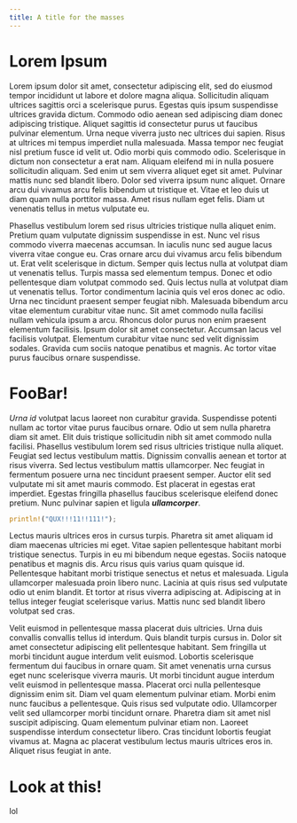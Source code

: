 ```yaml
---
title: A title for the masses
---
```


# Lorem Ipsum
Lorem ipsum dolor sit amet, consectetur adipiscing elit, sed do eiusmod tempor incididunt ut labore et dolore magna aliqua. Sollicitudin aliquam ultrices sagittis orci a scelerisque purus. Egestas quis ipsum suspendisse ultrices gravida dictum. Commodo odio aenean sed adipiscing diam donec adipiscing tristique. Aliquet sagittis id consectetur purus ut faucibus pulvinar elementum. Urna neque viverra justo nec ultrices dui sapien. Risus at ultrices mi tempus imperdiet nulla malesuada. Massa tempor nec feugiat nisl pretium fusce id velit ut. Odio morbi quis commodo odio. Scelerisque in dictum non consectetur a erat nam. Aliquam eleifend mi in nulla posuere sollicitudin aliquam. Sed enim ut sem viverra aliquet eget sit amet. Pulvinar mattis nunc sed blandit libero. Dolor sed viverra ipsum nunc aliquet. Ornare arcu dui vivamus arcu felis bibendum ut tristique et. Vitae et leo duis ut diam quam nulla porttitor massa. Amet risus nullam eget felis. Diam ut venenatis tellus in metus vulputate eu.

Phasellus vestibulum lorem sed risus ultricies tristique nulla aliquet enim. Pretium quam vulputate dignissim suspendisse in est. Nunc vel risus commodo viverra maecenas accumsan. In iaculis nunc sed augue lacus viverra vitae congue eu. Cras ornare arcu dui vivamus arcu felis bibendum ut. Erat velit scelerisque in dictum. Semper quis lectus nulla at volutpat diam ut venenatis tellus. Turpis massa sed elementum tempus. Donec et odio pellentesque diam volutpat commodo sed. Quis lectus nulla at volutpat diam ut venenatis tellus. Tortor condimentum lacinia quis vel eros donec ac odio. Urna nec tincidunt praesent semper feugiat nibh. Malesuada bibendum arcu vitae elementum curabitur vitae nunc. Sit amet commodo nulla facilisi nullam vehicula ipsum a arcu. Rhoncus dolor purus non enim praesent elementum facilisis. Ipsum dolor sit amet consectetur. Accumsan lacus vel facilisis volutpat. Elementum curabitur vitae nunc sed velit dignissim sodales. Gravida cum sociis natoque penatibus et magnis. Ac tortor vitae purus faucibus ornare suspendisse.


# FooBar! 
*Urna id* volutpat lacus laoreet non curabitur gravida. Suspendisse potenti nullam ac tortor vitae purus faucibus ornare. Odio ut sem nulla pharetra diam sit amet. Elit duis tristique sollicitudin nibh sit amet commodo nulla facilisi. Phasellus vestibulum lorem sed risus ultricies tristique nulla aliquet. Feugiat sed lectus vestibulum mattis. Dignissim convallis aenean et tortor at risus viverra. Sed lectus vestibulum mattis ullamcorper. Nec feugiat in fermentum posuere urna nec tincidunt praesent semper. Auctor elit sed vulputate mi sit amet mauris commodo. Est placerat in egestas erat imperdiet. Egestas fringilla phasellus faucibus scelerisque eleifend donec pretium. Nunc pulvinar sapien et ligula ***ullamcorper***.

```rs
println!("QUX!!!11!!111!");
```

Lectus mauris ultrices eros in cursus turpis. Pharetra sit amet aliquam id diam maecenas ultricies mi eget. Vitae sapien pellentesque habitant morbi tristique senectus. Turpis in eu mi bibendum neque egestas. Sociis natoque penatibus et magnis dis. Arcu risus quis varius quam quisque id. Pellentesque habitant morbi tristique senectus et netus et malesuada. Ligula ullamcorper malesuada proin libero nunc. Lacinia at quis risus sed vulputate odio ut enim blandit. Et tortor at risus viverra adipiscing at. Adipiscing at in tellus integer feugiat scelerisque varius. Mattis nunc sed blandit libero volutpat sed cras.

Velit euismod in pellentesque massa placerat duis ultricies. Urna duis convallis convallis tellus id interdum. Quis blandit turpis cursus in. Dolor sit amet consectetur adipiscing elit pellentesque habitant. Sem fringilla ut morbi tincidunt augue interdum velit euismod. Lobortis scelerisque fermentum dui faucibus in ornare quam. Sit amet venenatis urna cursus eget nunc scelerisque viverra mauris. Ut morbi tincidunt augue interdum velit euismod in pellentesque massa. Placerat orci nulla pellentesque dignissim enim sit. Diam vel quam elementum pulvinar etiam. Morbi enim nunc faucibus a pellentesque. Quis risus sed vulputate odio. Ullamcorper velit sed ullamcorper morbi tincidunt ornare. Pharetra diam sit amet nisl suscipit adipiscing. Quam elementum pulvinar etiam non. Laoreet suspendisse interdum consectetur libero. Cras tincidunt lobortis feugiat vivamus at. Magna ac placerat vestibulum lectus mauris ultrices eros in. Aliquet risus feugiat in ante.
# Look at this!
lol
